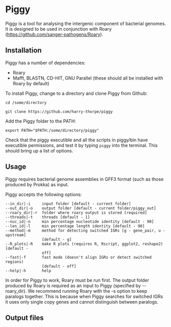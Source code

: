 # Piggy

Piggy is a tool for analysing the intergenic component of bacterial genomes. It is designed to be used in conjunction with Roary (https://github.com/sanger-pathogens/Roary).

## Installation

Piggy has a number of dependencies:

* Roary
* Mafft, BLASTN, CD-HIT, GNU Parallel (these should all be installed with Roary by default)

To install Piggy, change to a directory and clone Piggy from Github:

`cd /some/directory`

`git clone https://github.com/harry-thorpe/piggy`

Add the Piggy folder to the PATH:

`export PATH="$PATH:/some/directory/piggy"`

Check that the piggy executible and all the scripts in piggy/bin have executible permissions, and test it by typing `piggy` into the terminal. This should bring up a list of options.

## Usage

Piggy requires bacterial genome assemblies in GFF3 format (such as those produced by Prokka) as input.

Piggy accepts the following options:

    --in_dir|-i	    input folder [default - current folder]
    --out_dir|-o	output folder [default - current folder/piggy_out]
    --roary_dir|-r	folder where roary output is stored [required]
    --threads|-t	threads [default - 1]
    --nuc_id|-n	    min percentage nucleotide identity [default - 90]
    --len_id|-l	    min percentage length identity [default - 90]
    --method|-m	    method for detecting switched IGRs [g - gene_pair, u - upstream] 
                    [default - g]
    --R_plots|-R	make R plots (requires R, Rscript, ggplot2, reshape2) [default - 
                    off]
    --fast|-f	    fast mode (doesn't align IGRs or detect switched regions) 
                    [default - off]
    --help|-h	    help

In order for Piggy to work, Roary must be run first. The output folder produced by Roary is required as an input to Piggy (specified by --roary_dir). We recommend running Roary with the -s option to keep paralogs together. This is because when Piggy searches for switched IGRs it uses only single copy genes and cannot distinguish between paralogs.

## Output files

